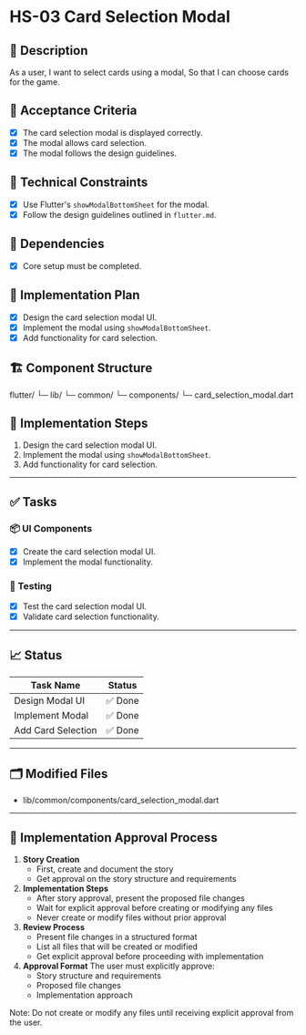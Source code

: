# HS-03 Card Selection Modal

## 📝 Description

As a user,
I want to select cards using a modal,
So that I can choose cards for the game.

## 🎯 Acceptance Criteria

- [x] The card selection modal is displayed correctly.
- [x] The modal allows card selection.
- [x] The modal follows the design guidelines.

## 🧩 Technical Constraints

- [x] Use Flutter's `showModalBottomSheet` for the modal.
- [x] Follow the design guidelines outlined in `flutter.md`.

## 🔧 Dependencies

- [x] Core setup must be completed.

## 🔨 Implementation Plan

- [x] Design the card selection modal UI.
- [x] Implement the modal using `showModalBottomSheet`.
- [x] Add functionality for card selection.

## 🏗 Component Structure

flutter/
└─ lib/
   └─ common/
       └─ components/
           └─ card_selection_modal.dart

## 📝 Implementation Steps

1. Design the card selection modal UI.
2. Implement the modal using `showModalBottomSheet`.
3. Add functionality for card selection.

---

## ✅ Tasks

### 📦 UI Components

- [x] Create the card selection modal UI.
- [x] Implement the modal functionality.

### 🧪 Testing

- [x] Test the card selection modal UI.
- [x] Validate card selection functionality.

---

## 📈 Status

| Task Name                 | Status         |
| ------------------------- | -------------- |
| Design Modal UI           | ✅ Done        |
| Implement Modal           | ✅ Done        |
| Add Card Selection        | ✅ Done        |

---

## 🗂 Modified Files

- lib/common/components/card_selection_modal.dart

---

## 🚨 Implementation Approval Process

1. **Story Creation**
   - First, create and document the story
   - Get approval on the story structure and requirements
2. **Implementation Steps**
   - After story approval, present the proposed file changes
   - Wait for explicit approval before creating or modifying any files
   - Never create or modify files without prior approval
3. **Review Process**
   - Present file changes in a structured format
   - List all files that will be created or modified
   - Get explicit approval before proceeding with implementation
4. **Approval Format**
   The user must explicitly approve:
   - Story structure and requirements
   - Proposed file changes
   - Implementation approach

Note: Do not create or modify any files until receiving explicit approval from the user.
